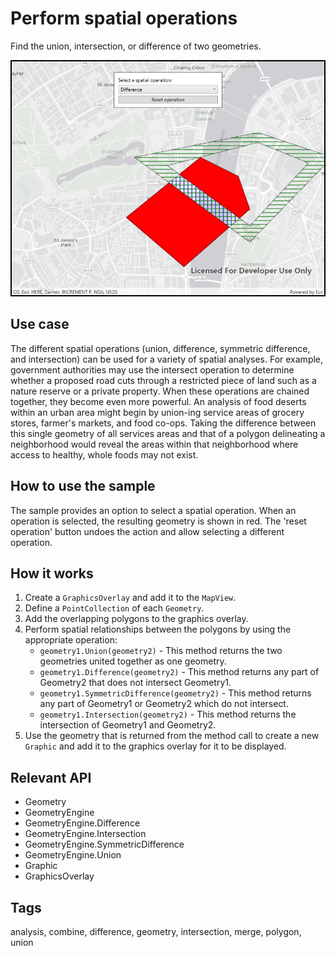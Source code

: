 # Perform spatial operations

Find the union, intersection, or difference of two geometries.

![Image of perform spatial operations](SpatialOperations.jpg)

## Use case

The different spatial operations (union, difference, symmetric difference, and intersection) can be used for a variety of spatial analyses. For example, government authorities may use the intersect operation to determine whether a proposed road cuts through a restricted piece of land such as a nature reserve or a private property.
When these operations are chained together, they become even more powerful. An analysis of food deserts within an urban area might begin by union-ing service areas of grocery stores, farmer's markets, and food co-ops. Taking the difference between this single geometry of all services areas and that of a polygon delineating a neighborhood would reveal the areas within that neighborhood where access to healthy, whole foods may not exist.

## How to use the sample

The sample provides an option to select a spatial operation. When an operation is selected, the resulting geometry is shown in red. The 'reset operation' button undoes the action and allow selecting a different operation.

## How it works

1. Create a `GraphicsOverlay` and add it to the `MapView`.
2. Define a `PointCollection` of each `Geometry`.
3. Add the overlapping polygons to the graphics overlay.
4. Perform spatial relationships between the polygons by using the appropriate operation:
    * `geometry1.Union(geometry2)` - This method returns the two geometries united together as one geometry.
    * `geometry1.Difference(geometry2)` - This method returns any part of Geometry2 that does not intersect Geometry1.
    * `geometry1.SymmetricDifference(geometry2)` - This method returns any part of Geometry1 or Geometry2 which do not intersect.
    * `geometry1.Intersection(geometry2)` - This method returns the intersection of Geometry1 and Geometry2.
5. Use the geometry that is returned from the method call to create a new `Graphic` and add it to the graphics overlay for it to be displayed.

## Relevant API

* Geometry
* GeometryEngine
* GeometryEngine.Difference
* GeometryEngine.Intersection
* GeometryEngine.SymmetricDifference
* GeometryEngine.Union
* Graphic
* GraphicsOverlay

## Tags

analysis, combine, difference, geometry, intersection, merge, polygon, union
